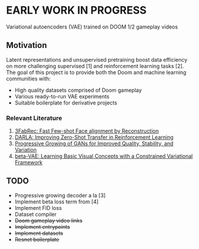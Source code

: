 # EARLY WORK IN PROGRESS

Variational autoencoders (VAE) trained on DOOM 1/2 gameplay videos

## Motivation
Latent representations and unsupervised pretraining boost data efficiency on more challenging supervised [1] and reinforcement learning tasks [2]. The goal of this project is to provide both the Doom and machine learning communities with:
- High quality datasets comprised of Doom gameplay
- Various ready-to-run VAE experiments
- Suitable boilerplate for derivative projects

### Relevant Literature
1. [3FabRec: Fast Few-shot Face alignment by Reconstruction](https://arxiv.org/abs/1911.10448)
2. [DARLA: Improving Zero-Shot Transfer in Reinforcement Learning](https://arxiv.org/abs/1707.08475)
3. [Progressive Growing of GANs for Improved Quality, Stability, and Variation](https://arxiv.org/abs/1710.10196)
4. [beta-VAE: Learning Basic Visual Concepts with a Constrained Variational Framework](https://openreview.net/forum?id=Sy2fzU9gl)

## TODO
- Progressive growing decoder a la [3]
- Implement beta loss term from [4]
- Implement FID loss
- Dataset compiler
- ~~Doom gameplay video links~~
- ~~Implement entrypoints~~
- ~~Implement datasets~~
- ~~Resnet boilerplate~~

